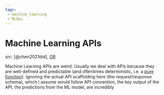 ```yaml
---
tags:
 - machine_learning
 - MLOps
---
```


# Machine Learning APIs

src: [@chen2021did], [OR](https://openreview.net/forum?id=gFDFKC4gHL4)

Machine Learning APIs are weird. Usually we deal with APIs because they are well-defined and predictable (and oftentimes deterministic, i.e. a [pure function](https://en.wikipedia.org/wiki/Pure_function)). Ignoring the actual API scaffolding here (the request/response schema), which I assume would follow API convention, the key output of the API, the predictions from the ML model, are incredibly